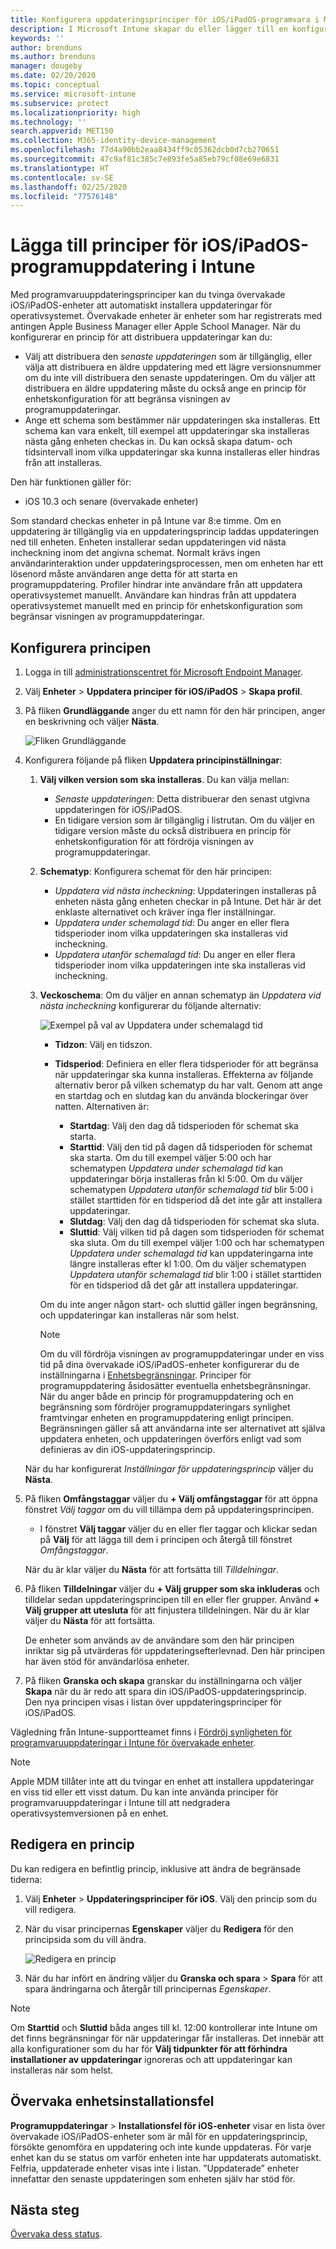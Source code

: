 ```yaml
---
title: Konfigurera uppdateringsprinciper för iOS/iPadOS-programvara i Microsoft Intune – Azure | Microsoft Docs
description: I Microsoft Intune skapar du eller lägger till en konfigurationsprincip för att begränsa när programvaruuppdateringar installeras automatiskt på iOS/iPadOS-enheter. Du kan välja datum och tid när uppdateringar inte installeras. Du kan även tilldela den här principen till grupper, användare eller enheter samt söka efter eventuella installationsfel.
keywords: ''
author: brenduns
ms.author: brenduns
manager: dougeby
ms.date: 02/20/2020
ms.topic: conceptual
ms.service: microsoft-intune
ms.subservice: protect
ms.localizationpriority: high
ms.technology: ''
search.appverid: MET150
ms.collection: M365-identity-device-management
ms.openlocfilehash: 77d4a90bb2eaa8434ff9c05362dcb0d7cb270651
ms.sourcegitcommit: 47c9af81c385c7e893fe5a85eb79cf08e69e6831
ms.translationtype: HT
ms.contentlocale: sv-SE
ms.lasthandoff: 02/25/2020
ms.locfileid: "77576148"
---
```

# <a name="add-iosipados-software-update-policies-in-intune"></a>Lägga till principer för iOS/iPadOS-programuppdatering i Intune

Med programvaruuppdateringsprinciper kan du tvinga övervakade iOS/iPadOS-enheter att automatiskt installera uppdateringar för operativsystemet. Övervakade enheter är enheter som har registrerats med antingen Apple Business Manager eller Apple School Manager. När du konfigurerar en princip för att distribuera uppdateringar kan du:

- Välj att distribuera den *senaste uppdateringen* som är tillgänglig, eller välja att distribuera en äldre uppdatering med ett lägre versionsnummer om du inte vill distribuera den senaste uppdateringen. Om du väljer att distribuera en äldre uppdatering måste du också ange en princip för enhetskonfiguration för att begränsa visningen av programuppdateringar.
- Ange ett schema som bestämmer när uppdateringen ska installeras. Ett schema kan vara enkelt, till exempel att uppdateringar ska installeras nästa gång enheten checkas in. Du kan också skapa datum- och tidsintervall inom vilka uppdateringar ska kunna installeras eller hindras från att installeras.

Den här funktionen gäller för:

- iOS 10.3 och senare (övervakade enheter)

Som standard checkas enheter in på Intune var 8:e timme. Om en uppdatering är tillgänglig via en uppdateringsprincip laddas uppdateringen ned till enheten. Enheten installerar sedan uppdateringen vid nästa incheckning inom det angivna schemat. Normalt krävs ingen användarinteraktion under uppdateringsprocessen, men om enheten har ett lösenord måste användaren ange detta för att starta en programuppdatering. Profiler hindrar inte användare från att uppdatera operativsystemet manuellt. Användare kan hindras från att uppdatera operativsystemet manuellt med en princip för enhetskonfiguration som begränsar visningen av programuppdateringar.

## <a name="configure-the-policy"></a>Konfigurera principen

1. Logga in till [administrationscentret för Microsoft Endpoint Manager](https://go.microsoft.com/fwlink/?linkid=2109431).
2. Välj **Enheter** > **Uppdatera principer för iOS/iPadOS** > **Skapa profil**.
3. På fliken **Grundläggande** anger du ett namn för den här principen, anger en beskrivning och väljer **Nästa**.

   ![Fliken Grundläggande](./media/software-updates-ios/basics-tab.png)

4. Konfigurera följande på fliken **Uppdatera principinställningar**:

   1. **Välj vilken version som ska installeras**. Du kan välja mellan:

      - *Senaste uppdateringen*: Detta distribuerar den senast utgivna uppdateringen för iOS/iPadOS.
      - En tidigare version som är tillgänglig i listrutan. Om du väljer en tidigare version måste du också distribuera en princip för enhetskonfiguration för att fördröja visningen av programuppdateringar.

   2. **Schematyp**: Konfigurera schemat för den här principen:

      - *Uppdatera vid nästa incheckning*: Uppdateringen installeras på enheten nästa gång enheten checkar in på Intune. Det här är det enklaste alternativet och kräver inga fler inställningar.
      - *Uppdatera under schemalagd tid*: Du anger en eller flera tidsperioder inom vilka uppdateringen ska installeras vid incheckning.
      - *Uppdatera utanför schemalagd tid*: Du anger en eller flera tidsperioder inom vilka uppdateringen inte ska installeras vid incheckning.

   3. **Veckoschema**: Om du väljer en annan schematyp än *Uppdatera vid nästa incheckning* konfigurerar du följande alternativ:

      ![Exempel på val av Uppdatera under schemalagd tid](./media/software-updates-ios/scheduled-time.png)

      - **Tidzon**: Välj en tidszon.
      - **Tidsperiod**: Definiera en eller flera tidsperioder för att begränsa när uppdateringar ska kunna installeras. Effekterna av följande alternativ beror på vilken schematyp du har valt. Genom att ange en startdag och en slutdag kan du använda blockeringar över natten. Alternativen är:

        - **Startdag**: Välj den dag då tidsperioden för schemat ska starta.
        - **Starttid**: Välj den tid på dagen då tidsperioden för schemat ska starta. Om du till exempel väljer 5:00 och har schematypen *Uppdatera under schemalagd tid* kan uppdateringar börja installeras från kl 5:00. Om du väljer schematypen *Uppdatera utanför schemalagd tid* blir 5:00 i stället starttiden för en tidsperiod då det inte går att installera uppdateringar.
        - **Slutdag**: Välj den dag då tidsperioden för schemat ska sluta.
        - **Sluttid**: Välj vilken tid på dagen som tidsperioden för schemat ska sluta. Om du till exempel väljer 1:00 och har schematypen *Uppdatera under schemalagd tid* kan uppdateringarna inte längre installeras efter kl 1:00. Om du väljer schematypen *Uppdatera utanför schemalagd tid* blir 1:00 i stället starttiden för en tidsperiod då det går att installera uppdateringar.

       Om du inte anger någon start- och sluttid gäller ingen begränsning, och uppdateringar kan installeras när som helst.  

       > [!NOTE]
       > Om du vill fördröja visningen av programuppdateringar under en viss tid på dina övervakade iOS/iPadOS-enheter konfigurerar du de inställningarna i [Enhetsbegränsningar](../configuration/device-restrictions-ios.md#general). Principer för programuppdatering åsidosätter eventuella enhetsbegränsningar. När du anger både en princip för programuppdatering och en begränsning som fördröjer programuppdateringars synlighet framtvingar enheten en programuppdatering enligt principen. Begränsningen gäller så att användarna inte ser alternativet att själva uppdatera enheten, och uppdateringen överförs enligt vad som definieras av din iOS-uppdateringsprincip.

   När du har konfigurerat *Inställningar för uppdateringsprincip* väljer du **Nästa**.

5. På fliken **Omfångstaggar** väljer du **+ Välj omfångstaggar** för att öppna fönstret *Välj taggar* om du vill tillämpa dem på uppdateringsprincipen.

   - I fönstret **Välj taggar** väljer du en eller fler taggar och klickar sedan på **Välj** för att lägga till dem i principen och återgå till fönstret *Omfångstaggar*.

   När du är klar väljer du **Nästa** för att fortsätta till *Tilldelningar*.

6. På fliken **Tilldelningar** väljer du **+ Välj grupper som ska inkluderas** och tilldelar sedan uppdateringsprincipen till en eller fler grupper. Använd **+ Välj grupper att utesluta** för att finjustera tilldelningen. När du är klar väljer du **Nästa** för att fortsätta.

   De enheter som används av de användare som den här principen inriktar sig på utvärderas för uppdateringsefterlevnad. Den här principen har även stöd för användarlösa enheter.

7. På fliken **Granska och skapa** granskar du inställningarna och väljer **Skapa** när du är redo att spara din iOS/iPadOS-uppdateringsprincip. Den nya principen visas i listan över uppdateringsprinciper för iOS/iPadOS.

Vägledning från Intune-supportteamet finns i [Fördröj synligheten för programvaruuppdateringar i Intune för övervakade enheter](https://techcommunity.microsoft.com/t5/Intune-Customer-Success/Delaying-visibility-of-software-updates-in-Intune-for-supervised/ba-p/345753).

> [!NOTE]
> Apple MDM tillåter inte att du tvingar en enhet att installera uppdateringar en viss tid eller ett visst datum. Du kan inte använda principer för programvaruuppdateringar i Intune till att nedgradera operativsystemversionen på en enhet.

## <a name="edit-a-policy"></a>Redigera en princip

Du kan redigera en befintlig princip, inklusive att ändra de begränsade tiderna:

1. Välj **Enheter** > **Uppdateringsprinciper för iOS**. Välj den princip som du vill redigera.

2. När du visar principernas **Egenskaper** väljer du **Redigera** för den principsida som du vill ändra.

   ![Redigera en princip](./media/software-updates-ios/edit-policy.png)

3. När du har infört en ändring väljer du **Granska och spara** > **Spara** för att spara ändringarna och återgår till principernas *Egenskaper*.

> [!NOTE]
> Om **Starttid** och **Sluttid** båda anges till kl. 12:00 kontrollerar inte Intune om det finns begränsningar för när uppdateringar får installeras. Det innebär att alla konfigurationer som du har för **Välj tidpunkter för att förhindra installationer av uppdateringar** ignoreras och att uppdateringar kan installeras när som helst.

## <a name="monitor-device-installation-failures"></a>Övervaka enhetsinstallationsfel

<!-- 1352223 -->
**Programuppdateringar** > **Installationsfel för iOS-enheter** visar en lista över övervakade iOS/iPadOS-enheter som är mål för en uppdateringsprincip, försökte genomföra en uppdatering och inte kunde uppdateras. För varje enhet kan du se status om varför enheten inte har uppdaterats automatiskt. Felfria, uppdaterade enheter visas inte i listan. ”Uppdaterade” enheter innefattar den senaste uppdateringen som enheten själv har stöd för.

## <a name="next-steps"></a>Nästa steg

[Övervaka dess status](../configuration/device-profile-monitor.md).
